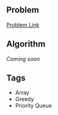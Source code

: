 ## Problem
[Problem Link](https://leetcode.com/problems/furthest-building-you-can-reach/)

## Algorithm
*Coming soon*

## Tags
 - Array
 - Greedy
 - Priority Queue